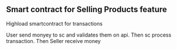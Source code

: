 ## Smart contract for Selling Products feature

Highload smartcontract for transactions

User send monyey to sc and validates them on api. Then sc process transaction. Then Seller receive money
